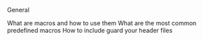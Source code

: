 General

What are macros and how to use them
What are the most common predefined macros
How to include guard your header files

